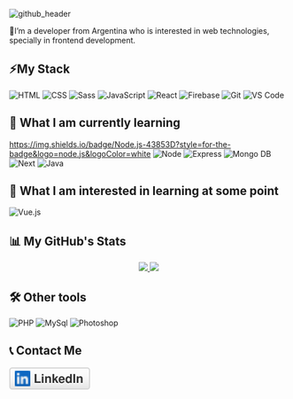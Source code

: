 
![github_header](https://user-images.githubusercontent.com/50279534/108275453-20b7b000-7155-11eb-835e-ebf1e03ea1a2.png)


📌I’m a developer from Argentina who is interested in web technologies, specially in frontend development.

## ⚡My Stack
![HTML](https://img.shields.io/badge/HTML5-282C34?logo=html5&logoColor=E34F26) ![CSS](https://img.shields.io/badge/CSS3-282C34?logo=css3&logoColor=1572B6) ![Sass](https://img.shields.io/badge/Sass-282C34?logo=sass&logoColor=CC6699) ![JavaScript](https://img.shields.io/badge/JavaScript-282C34?logo=javascript&logoColor=F7DF1E) ![React](https://img.shields.io/badge/React-282C34?logo=react&logoColor=61DAFB) ![Firebase](https://img.shields.io/badge/firebase-282C34?logo=firebase&logoColor=F7C52C) ![Git](https://img.shields.io/badge/git-282C34?logo=git&logoColor=F05032) ![VS Code](https://img.shields.io/badge/VS%20Code-282C34?logo=visual-studio-code&logoColor=007ACC)

## 📕 What I am currently learning
https://img.shields.io/badge/Node.js-43853D?style=for-the-badge&logo=node.js&logoColor=white
![Node](https://img.shields.io/badge/Node-282C34?logo=node&logoColor=339933) ![Express](https://img.shields.io/badge/Next.js-282C34?logo=next.js&logoColor=FFFFFF) ![Mongo DB](https://img.shields.io/badge/MongoDB-282C34?logo=mongodb&logoColor=47A248) ![Next](https://img.shields.io/badge/Express-282C34?logo=express&logoColor=FFFFFF)
![Java](https://img.shields.io/badge/java-282C34?logo=java&logoColor=E34F26)

## 🧠 What I am interested in learning at some point
![Vue.js](https://img.shields.io/badge/Vue.js-282C34?logo=vue.js&logoColor=4FC08D) 

## 📊 My GitHub's Stats
<p align="center">
<a href="https://github.com/matisantillan11">
  <img height="180em" src="https://github-readme-stats-eight-theta.vercel.app/api?username=matisantillan11&show_icons=true&include_all_commits=true&count_private=false"/>
  <img height="180em" src="https://github-readme-stats-eight-theta.vercel.app/api/top-langs/?username=matisantillan11&layout=compact&langs_count=5"/>
</a>
</p>

## 🛠 Other tools
![PHP](https://img.shields.io/badge/PHP-000?style=for-the-badge&logo=PHP) ![MySql](https://img.shields.io/badge/MySql-000?style=for-the-badge&logo=mysql) ![Photoshop](https://img.shields.io/badge/PHOTOSHOP-000?style=for-the-badge&logo=adobe-photoshop)

## 📞 Contact Me
  <a href="https://www.linkedin.com/in/matisantillan11/">
    <img src="imgs/linkedin.svg" alt="LinkedIn">
  </a>


